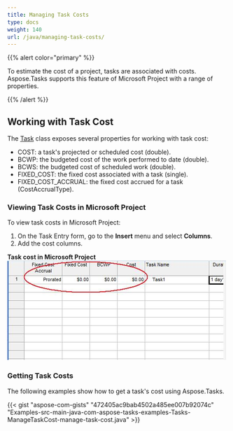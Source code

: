 ```yaml
---
title: Managing Task Costs
type: docs
weight: 140
url: /java/managing-task-costs/
---
```


{{% alert color="primary" %}} 

To estimate the cost of a project, tasks are associated with costs. Aspose.Tasks supports this feature of Microsoft Project with a range of properties.

{{% /alert %}} 
## **Working with Task Cost**
The [Task](https://apireference.aspose.com/tasks/java/com.aspose.tasks/Task/) class exposes several properties for working with task cost:

- COST: a task's projected or scheduled cost (double).
- BCWP: the budgeted cost of the work performed to date (double).
- BCWS: the budgeted cost of scheduled work (double).
- FIXED_COST: the fixed cost associated with a task (single).
- FIXED_COST_ACCRUAL: the fixed cost accrued for a task (CostAccrualType).
### **Viewing Task Costs in Microsoft Project**
To view task costs in Microsoft Project:

1. On the Task Entry form, go to the **Insert** menu and select **Columns**.
2. Add the cost columns.

**Task cost in Microsoft Project** 
![edit task costs in Microsoft Project](managing-task-costs_1.png)

### **Getting Task Costs**
The following examples show how to get a task's cost using Aspose.Tasks.

{{< gist "aspose-com-gists" "472405ac9bab4502a485ee007b92074c" "Examples-src-main-java-com-aspose-tasks-examples-Tasks-ManageTaskCost-manage-task-cost.java" >}}
